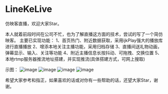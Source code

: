 # LineKeLive
仿映客直播，欢迎大家Star。

本人就着前段时间在公司不忙，也为了解直播这方面的技术，尝试的写了一个简仿映客。
主要已实现功能：
1、首页热门、附近数据获取，采用ijkPlay强大的播放库进行直播播放
2、增添本地关注主播功能，采用归档存储
3、直播间送礼物动画，弹幕显示、输入、关注等功能
4、附近主播信息长按抖动、可拖拽、交换位置
5、本地rtmp服务器推流地址搭建，并实现推流(具体搭建方式，可网上搜取)

示图：
![image](https://raw.githubusercontent.com/tj812215542/LinekeLive/master/Images/hot.png)
![image](https://raw.githubusercontent.com/tj812215542/LinekeLive/master/Images/near.png)
![image](https://raw.githubusercontent.com/tj812215542/LinekeLive/master/Images/focuse.png)
![image](https://raw.githubusercontent.com/tj812215542/LinekeLive/master/Images/room.png)

希望大家参考和指正，如果喜欢的话或对你有一些帮助的话，还望大家Star，谢谢。
